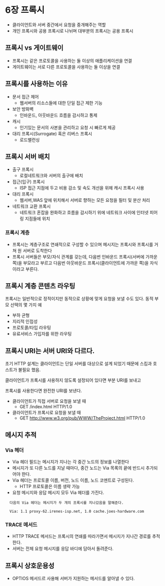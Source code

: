 # 6장 프록시

- 클라이언트와 서버 중간에서 요청을 중개해주는 역할
- 개인 프록시와 공용 프록시로 나뉘며 대부분의 프록시는 공용 프록시

## 프록시 vs 게이트웨이

- 프록시는 같은 프로토콜을 사용하는 둘 이상의 애플리케이션을 연결
- 게이트웨이는 서로 다른 프로토콜을 사용하는 둘 이상을 연결

## 프록시를 사용하는 이유

- 문서 접근 제어
  - 웹서버의 리소스들에 대한 단일 접근 제한 기능
- 보안 방화벽
  - 인바운드, 아웃바운드 흐름을 감시하고 통제
- 캐시
  - 인기있는 문서의 사본을 관리하고 요청 시 빠르게 제공
- 대리 프록시(Surrogate) 혹은 리버스 프록시
  - 로드밸런싱

## 프록시 서버 배치

- 출구 프록시
  - 로컬네트워크와 서버의 출구에 배치
- 접근(입구) 프록시
  - ISP 접근 지점에 두고 비용 감소 및 속도 개선을 위헤 캐시 프록시 사용
- 대리 프록시
  - 웹서버,WAS 앞에 위치해서 서버로 향하는 모든 요청을 필터 및 분산 처리
- 네트워크 교환 프록시
  - 네트워크 혼잡을 완화하고 흐름을 감시하기 위에 네트워크 사이에 인터넷 피어링 지점들에 위치

### 프록시 계층

- 프록시는 계층구조로 연쇄적으로 구성할 수 있으며 메시지는 프록시와 프록시를 거쳐 원 서버로 도착한다
- 프록시 서버들은 부모/자식 관계를 갖는데, 다음번 인바운드 프록시(서버에 가까운 쪽)을 부모라고 부르고 다음번 아웃바운드 프록시(클라이언트에 가까운 쪽)을 자식이라고 부른다.

## 프록시 계층 콘텐츠 라우팅

프록시는 일반적으로 정적이지만 동적으로 상황에 맞게 요청을 보낼 수도 있다.
동적 부모 선택의 몇 가지 예

- 부하 균형
- 지리적 인접성
- 프로토콜/타입 라우팅
- 유료서비스 가입자를 위한 라우팅

## 프록시 URI는 서버 URI와 다르다.

초기 HTTP 설계는 클라이언트는 단일 서버를 대상으로 설계 되었기 때문에 스킴과 호스트가 불필요 했음.

클라이언트가 프록시를 사용하지 않도록 설정되어 있다면 부분 URI를 보내고

프록시를 사용한다면 완전한 URI를 보낸다.

- 클라이언트가 직접 서버로 요청을 보낼 때
  - GET /index.html HTTP/1.0
- 클라이언트가 프록시로 요청을 보낼 때
  - GET http://www.w3.org/pub/WWW/TheProject.html HTTP/1.0

## 메시지 추적

### Via 헤더

- Via 헤더 필드는 메시지가 지나는 각 중간 노드의 정보를 나열한다
- 메시지가 또 다른 노드를 지날 때마다, 중간 노드는 Via 목록의 끝에 반드시 추가되어야 한다.
- Via 헤더는 프로토콜 이름, 버전, 노드 이름, 노드 코멘트로 구성된다.
  - HTTP 프로토콜은 이름 생략 가능
- 요청 메시지와 응답 메시지 모두 Via 헤더를 가진다.

```
  다음의 Via 헤더는 메시지가 두 개의 프록시를 지나갔음을 말해준다.

  Via: 1.1 proxy-62.irenes-isp.net, 1.0 cache.joes-hardware.com
```

### TRACE 메서드

- HTTP TRACE 메서드는 프록시의 연쇄를 따라가면서 메시지가 지나간 경로를 추적한다.
- 서버는 전체 요청 메시지를 응답 바디에 담아서 돌려준다.

## 프록시 상호운용성

- OPTIOS 메서드르 사용해 서버가 지원하는 메서드를 알아낼 수 있다.
